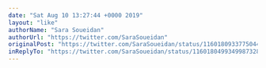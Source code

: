 ```yaml
---
date: "Sat Aug 10 13:27:44 +0000 2019"
layout: "like"
authorName: "Sara Soueidan"
authorUrl: "https://twitter.com/SaraSoueidan"
originalPost: "https://twitter.com/SaraSoueidan/status/1160180933775044609"
inReplyTo: "https://twitter.com/SaraSoueidan/status/1160180499349987328"
---
```

